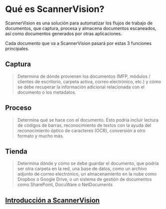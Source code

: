 # Qué es ScannerVision?
ScannerVision es una solución para automatizar los flujos de trabajo de documentos, que captura, procesa y almacena documentos escaneados, así como documentos generados por otras aplicaciones.

Cada documento que va a ScannerVision pasará por estas 3 funciones principales.


## Captura
> Determina de dónde provienen los documentos (MFP, módulos / clientes de escritorio, carpeta activa, correo electrónico, etc.) y cómo se debe recuperar la información adicional relacionada con el documento o los metadatos.

## Proceso
> Determina qué se hace con el documento. Esto podría incluir lectura de códigos de barras, reconocimiento de textos con la ayuda del reconocimiento óptico de caracteres (OCR), conversión a otro formato y mucho más.

## Tienda
> Determina dónde y cómo se debe guardar el documento, que podría ser otra carpeta en la red, una base de datos, como un archivo adjunto de correo electrónico, un almacenamiento en la nube como Dropbox o Google Drive, o un sistema de gestión de documentos como SharePoint, DocuWare o NetDocuments


## [Introducción a ScannerVision](/SVDOCS/es/docs/ScannerVision/getting-started)